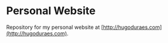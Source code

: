 # Personal Website

Repository for my personal website at [http://hugoduraes.com](http://hugoduraes.com).